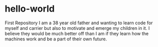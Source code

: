 # hello-world
First Repository
I am a 38 year old father and wanting to learn code for myself and carrier but also to motivate and emerge my children in it. I believe they would be much better off than I am if they learn how the machines work and be a part of their own future.
